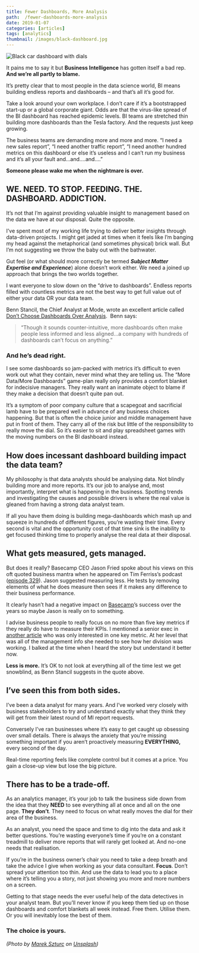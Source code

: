 ```yaml
---
title: Fewer Dashboards, More Analysis
path:  /fewer-dashboards-more-analysis
date: 2019-01-07
categories: [articles]
tags: [analytics]
thumbnail: /images/black-dashboard.jpg
---
```

![Black car dashboard with dials](/images/black-dashboard.jpg)

It pains me to say it but **Business Intelligence** has gotten itself a bad rep. **And we&#8217;re all partly to blame.**

It’s pretty clear that to most people in the data science world, BI means building endless reports and dashboards &#8211; and that’s all it’s good for.

Take a look around your own workplace. I don’t care if it’s a bootstrapped start-up or a global corporate giant. Odds are that the virus-like spread of the BI dashboard has reached epidemic levels. BI teams are stretched thin building more dashboards than the Tesla factory. And the requests just keep growing.

The business teams are demanding more and more and more. “I need a new sales report”, “I need another traffic report”, “I need another hundred metrics on this dashboard or else it’s useless and I can’t run my business and it’s all your fault and&#8230;and….and….”

**Someone please wake me when the nightmare is over.**

## WE. NEED. TO STOP. FEEDING. THE. DASHBOARD. ADDICTION.

It’s not that I’m against providing valuable insight to management based on the data we have at our disposal. Quite the opposite.

I’ve spent most of my working life trying to deliver better insights through data-driven projects. I might get jaded at times when it feels like I’m banging my head against the metaphorical (and sometimes physical) brick wall. But I’m not suggesting we throw the baby out with the bathwater.

Gut feel (or what should more correctly be termed _**Subject Matter Expertise and Experience**_) alone doesn’t work either. We need a joined up approach that brings the two worlds together.

I want everyone to slow down on the “drive to dashboards”. Endless reports filled with countless metrics are not the best way to get full value out of either your data OR your data team.

Benn Stancil, the Chief Analyst at Mode, wrote an excellent article called [Don’t Choose Dashboards Over Analysis](https://blog.modeanalytics.com/dont-choose-dashboards/).  Benn says:

> “Though it sounds counter-intuitive, more dashboards often make people less informed and less aligned&#8230;a company with hundreds of dashboards can’t focus on anything.”

### **And he’s dead right.**

I see some dashboards so jam-packed with metrics it’s difficult to even work out what they contain, never mind what they are telling us. The &#8220;More Data/More Dashboards&#8221; game-plan really only provides a comfort blanket for indecisive managers. They really want an inanimate object to blame if they make a decision that doesn’t quite pan out.

It’s a symptom of poor company culture that a scapegoat and sacrificial lamb have to be prepared well in advance of any business choices happening. But that is often the choice junior and middle management have put in front of them. They carry all of the risk but little of the responsibility to really move the dial. So it’s easier to sit and play spreadsheet games with the moving numbers on the BI dashboard instead.

## How does incessant dashboard building impact the data team?

My philosophy is that data analysts should be analysing data. Not blindly building more and more reports. It’s our job to analyse and, most importantly, interpret what is happening in the business. Spotting trends and investigating the causes and possible drivers is where the real value is gleaned from having a strong data analyst team.

If all you have them doing is building mega-dashboards which mash up and squeeze in hundreds of different figures, you’re wasting their time. Every second is vital and the opportunity cost of that time sink is the inability to get focused thinking time to properly analyse the real data at their disposal.

## What gets measured, gets managed.

But does it really? Basecamp CEO Jason Fried spoke about his views on this oft quoted business mantra when he appeared on Tim Ferriss’s podcast ([episode 329](https://pca.st/z9ZM)). Jason suggested measuring less. He tests by removing elements of what he does measure then sees if it makes any difference to their business performance.

It clearly hasn’t had a negative impact on [Basecamp](https://basecamp.com)’s success over the years so maybe Jason is really on to something.

I advise business people to really focus on no more than five key metrics if they really do have to measure their KPIs. I mentioned a senior exec in [another article][1] who was only interested in one key metric. At her level that was all of the management info she needed to see how her division was working. I balked at the time when I heard the story but understand it better now.

**Less is more.** It’s OK to not look at everything all of the time lest we get snowblind, as Benn Stancil suggests in the quote above.

## I’ve seen this from both sides.

I’ve been a data analyst for many years. And I&#8217;ve worked very closely with business stakeholders to try and understand exactly what they think they will get from their latest round of MI report requests.

Conversely I’ve ran businesses where it’s easy to get caught up obsessing over small details. There is always the anxiety that you’re missing something important if you aren’t proactively measuring **EVERYTHING,** every second of the day.

Real-time reporting feels like complete control but it comes at a price. You gain a close-up view but lose the big picture.

## There has to be a trade-off.

As an analytics manager, it’s your job to talk the business side down from the idea that they **NEED** to see everything all at once and all on the one page. **They don’t**. They need to focus on what really moves the dial for their area of the business.

As an analyst, you need the space and time to dig into the data and ask it better questions. You&#8217;re wasting everyone’s time if you&#8217;re on a constant treadmill to deliver more reports that will rarely get looked at. And no-one needs that realisation.

If you&#8217;re in the business owner’s chair you need to take a deep breath and take the advice I give when working as your data consultant. **Focus**. Don’t spread your attention too thin. And use the data to lead you to a place where it’s telling you a story, not just showing you more and more numbers on a screen.

Getting to that stage needs the ever useful help of the data detectives in your analyst team. But you’ll never know if you keep them tied up on those dashboards and comfort blankets all week instead. Free them. Utilise them. Or you will inevitably lose the best of them.

### **The choice is yours.**

_(Photo by [Marek Szturc][2] on [Unsplash][3])_

 [1]: https://alanhylands.com/picking-your-big-5-kpis-for-corporate-business-success/
 [2]: https://unsplash.com/photos/ttqUsX1G3aE?utm_source=unsplash&utm_medium=referral&utm_content=creditCopyText
 [3]: https://unsplash.com/search/photos/dashboard?utm_source=unsplash&utm_medium=referral&utm_content=creditCopyText